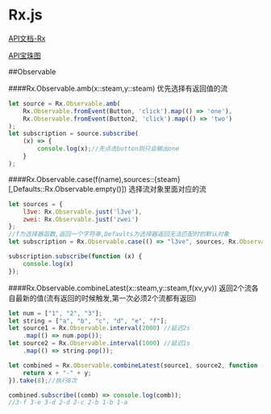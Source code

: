 # Rx.js

[API文档-Rx](http://reactivex.io/documentation/observable.html)

[API宝珠图](http://rxmarbles.com/)

##Observable

####Rx.Observable.amb(x::steam,y::steam)
    优先选择有返回值的流 
```javascript
let source = Rx.Observable.amb(
    Rx.Observable.fromEvent(Button, 'click').map(() => 'one'),
    Rx.Observable.fromEvent(Button2, 'click').map(() => 'two')
);
let subscription = source.subscribe(
    (x) => {
        console.log(x);//先点击button则只会输出one
    }
);
```

####Rx.Observable.case(f(name),sources::{steam}[,Defaults::Rx.Observable.empty()])
    选择流对象里面对应的流
```JavaScript 
let sources = {
    l3ve: Rx.Observable.just('l3ve'),
    zwei: Rx.Observable.just('zwei')
};
//f为选择器函数,返回一个字符串,Defaults为选择器返回无法匹配时的默认对象
let subscription = Rx.Observable.case(() => "l3ve", sources, Rx.Observable.empty());

subscription.subscribe(function (x) {
    console.log(x)
});
```

####Rx.Observable.combineLatest(x::steam,y::steam,f(xv,yv))
    返回2个流各自最新的值(流有返回的时候触发,第一次必须2个流都有返回)
```javascript
let num = ["1", "2", "3"];
let string = ["a", "b", "c", "d", "e", "f"];
let source1 = Rx.Observable.interval(2000) //延迟2s
    .map(() => num.pop());
let source2 = Rx.Observable.interval(1000) //延迟1s
    .map(() => string.pop());

let combined = Rx.Observable.combineLatest(source1, source2, function (x, y) {
    return x + "-" + y;
}).take(8);//执行8次

combined.subscribe((comb) => console.log(comb));
//3-f 3-e 3-d 2-d 2-c 2-b 1-b 1-a
```


